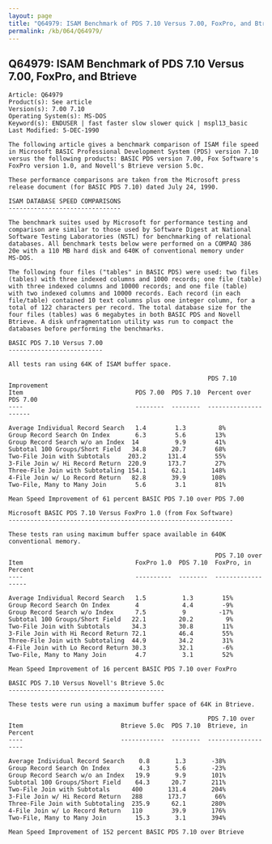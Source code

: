 ```yaml
---
layout: page
title: "Q64979: ISAM Benchmark of PDS 7.10 Versus 7.00, FoxPro, and Btrieve"
permalink: /kb/064/Q64979/
---
```


## Q64979: ISAM Benchmark of PDS 7.10 Versus 7.00, FoxPro, and Btrieve

	Article: Q64979
	Product(s): See article
	Version(s): 7.00 7.10
	Operating System(s): MS-DOS
	Keyword(s): ENDUSER | fast faster slow slower quick | mspl13_basic
	Last Modified: 5-DEC-1990
	
	The following article gives a benchmark comparison of ISAM file speed
	in Microsoft BASIC Professional Development System (PDS) version 7.10
	versus the following products: BASIC PDS version 7.00, Fox Software's
	FoxPro version 1.0, and Novell's Btrieve version 5.0c.
	
	These performance comparisons are taken from the Microsoft press
	release document (for BASIC PDS 7.10) dated July 24, 1990.
	
	ISAM DATABASE SPEED COMPARISONS
	-------------------------------
	
	The benchmark suites used by Microsoft for performance testing and
	comparison are similar to those used by Software Digest at National
	Software Testing Laboratories (NSTL) for benchmarking of relational
	databases. All benchmark tests below were performed on a COMPAQ 386
	20e with a 110 MB hard disk and 640K of conventional memory under
	MS-DOS.
	
	The following four files ("tables" in BASIC PDS) were used: two files
	(tables) with three indexed columns and 1000 records; one file (table)
	with three indexed columns and 10000 records; and one file (table)
	with two indexed columns and 10000 records. Each record (in each
	file/table) contained 10 text columns plus one integer column, for a
	total of 122 characters per record. The total database size for the
	four files (tables) was 6 megabytes in both BASIC PDS and Novell
	Btrieve. A disk unfragmentation utility was run to compact the
	databases before performing the benchmarks.
	
	BASIC PDS 7.10 Versus 7.00
	--------------------------
	
	All tests ran using 64K of ISAM buffer space.
	
	                                                       PDS 7.10 Improvement
	Item                               PDS 7.00  PDS 7.10  Percent over PDS 7.00
	----                               --------  --------  ---------------------
	
	Average Individual Record Search   1.4        1.3         8%
	Group Record Search On Index       6.3        5.6        13%
	Group Record Search w/o an Index  14          9.9        41%
	Subtotal 100 Groups/Short Field   34.8       20.7        68%
	Two-File Join with Subtotals     203.2      131.4        55%
	3-File Join w/ Hi Record Return  220.9      173.7        27%
	Three-File Join with Subtotaling 154.1       62.1       148%
	4-File Join w/ Lo Record Return   82.8       39.9       108%
	Two-File, Many to Many Join        5.6        3.1        81%
	
	Mean Speed Improvement of 61 percent BASIC PDS 7.10 over PDS 7.00
	
	Microsoft BASIC PDS 7.10 Versus FoxPro 1.0 (from Fox Software)
	--------------------------------------------------------------
	
	These tests ran using maximum buffer space available in 640K
	conventional memory.
	
	                                                         PDS 7.10 over
	Item                               FoxPro 1.0  PDS 7.10  FoxPro, in Percent
	----                               ----------  --------  ------------------
	
	Average Individual Record Search   1.5          1.3        15%
	Group Record Search On Index       4            4.4        -9%
	Group Record Search w/o Index      7.5          9         -17%
	Subtotal 100 Groups/Short Field   22.1         20.2         9%
	Two-File Join with Subtotals      34.3         30.8        11%
	3-File Join with Hi Record Return 72.1         46.4        55%
	Three-File Join with Subtotaling  44.9         34.2        31%
	4-File Join with Lo Record Return 30.3         32.1        -6%
	Two-File, Many to Many Join        4.7          3.1        52%
	
	Mean Speed Improvement of 16 percent BASIC PDS 7.10 over FoxPro
	
	BASIC PDS 7.10 Versus Novell's Btrieve 5.0c
	-------------------------------------------
	
	These tests were run using a maximum buffer space of 64K in Btrieve.
	
	                                                       PDS 7.10 over
	Item                           Btrieve 5.0c  PDS 7.10  Btrieve, in Percent
	----                           ------------  --------  -------------------
	
	Average Individual Record Search    0.8       1.3       -38%
	Group Record Search On Index        4.3       5.6       -23%
	Group Record Search w/o an Index   19.9       9.9       101%
	Subtotal 100 Groups/Short Field    64.3      20.7       211%
	Two-File Join with Subtotals      400       131.4       204%
	3-File Join w/ Hi Record Return   288       173.7        66%
	Three-File Join with Subtotaling  235.9      62.1       280%
	4-File Join w/ Lo Record Return   110        39.9       176%
	Two-File, Many to Many Join        15.3       3.1       394%
	
	Mean Speed Improvement of 152 percent BASIC PDS 7.10 over Btrieve

